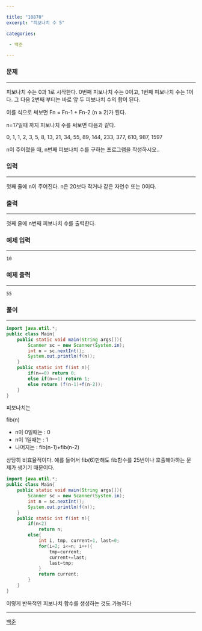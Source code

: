 ```yaml
---

title: "10870"
excerpt: "피보나치 수 5"

categories:

 - 백준 

---
```


### 문제

---

피보나치 수는 0과 1로 시작한다. 0번째 피보나치 수는 0이고, 1번째 피보나치 수는 1이다. 그 다음 2번째 부터는 바로 앞 두 피보나치 수의 합이 된다.

이를 식으로 써보면 Fn = Fn-1 + Fn-2 (n ≥ 2)가 된다.

n=17일때 까지 피보나치 수를 써보면 다음과 같다.

0, 1, 1, 2, 3, 5, 8, 13, 21, 34, 55, 89, 144, 233, 377, 610, 987, 1597

n이 주어졌을 때, n번째 피보나치 수를 구하는 프로그램을 작성하시오.. 





### 입력

---

첫째 줄에 n이 주어진다. n은 20보다 작거나 같은 자연수 또는 0이다.



### 출력

---

첫째 줄에 n번째 피보나치 수를 출력한다.





### 예제 입력

---

```
10
```



### 예제 출력

---

```
55
```



### 풀이

---

```java
import java.util.*;
public class Main{
    public static void main(String args[]){
        Scanner sc = new Scanner(System.in);
        int n = sc.nextInt();
        System.out.println(f(n));
    }
    public static int f(int n){
        if(n==0) return 0;
        else if(n==1) return 1;
        else return (f(n-1)+f(n-2));
    }
}
```





피보나치는 

fib(n)

- n이 0일때는 : 0 
- n이 1일때는 : 1
- 나머지는 : fib(n-1)+fib(n-2)



상당히 비효율적이다. 예를 들어서 fib(6)만해도 fib함수를 25번이나 호출해야하는 문제가 생기기 때문이다.



```java
import java.util.*;
public class Main{
    public static void main(String args[]){
        Scanner sc = new Scanner(System.in);
        int n = sc.nextInt();
        System.out.println(f(n));
    }
    public static int f(int n){
        if(n<2)
            return n;
        else{
            int i, tmp, current=1, last=0;
            for(i=2; i<=n; i++){
                tmp=current;
                current+=last;
                last=tmp;
            }
            return current;
        }
    }
}
```

이렇게 반복적인 피보나치 함수를 생성하는 것도 가능하다





---

[백준](https://www.acmicpc.net/problem/10870)



